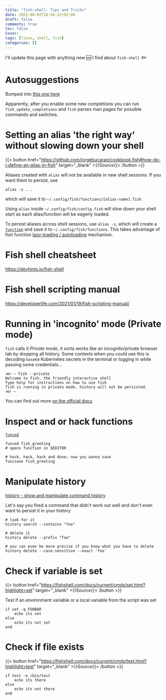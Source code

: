 ```yaml
---
title: "fish-shell: Tips and Tricks"
date: 2022-08-02T16:56:22+02:00
draft: false
comments: true
toc: false
Cover: 
tags: [linux, shell, fish]
categories: []
---
```


I'll update this page with anything new 🆕 I find about `fish-shell` 🐟

# Autosuggestions
Bumped into [this one here][1]

Apparently, after you enable some new completions you can run 
`fish_update_completions` and `fish` parses man pages for possible commands
and switches.

# Setting an alias 'the right way' without slowing down your shell
{{< button href="https://github.com/jorgebucaran/cookbook.fish#how-do-i-define-an-alias-in-fish" target="_blank" >}}Source{{< /button >}}

Aliases created with `alias` will not be available in new shell sessions. If
you want them to persist, use

```fish
alias -s ...
```

which will save it to `~/.config/fish/functions/[alias-name].fish`

Using `alias` inside `~/.config/fish/config.fish` will slow down your shell
start as each alias/function will be eagerly loaded.

To persist aliases across shell sessions, use `alias -s`, which will create a
[`function`][3] and save it to `~/.config/fish/functions`. This takes advantage
of fish function [lazy-loading / autoloading][4] mechanism.

# Fish shell cheatsheet

https://devhints.io/fish-shell

# Fish shell scripting manual

https://developerlife.com/2021/01/19/fish-scripting-manual/

# Running in 'incognito' mode (Private mode)

`fish` calls it *Private mode*, it sorta works like an incognito/private browser
tab by dropping all history. Some contexts when you could use this is decoding
`base64` Kubernetes secrets in the terminal or logging in while passing some
credentials...

```fish
⋊> ~ fish --private
Welcome to fish, the friendly interactive shell
Type help for instructions on how to use fish
fish is running in private mode, history will not be persisted.
⋊> ~
```

You can find out more [on the official docu](https://fishshell.com/docs/current/interactive.html?highlight=private#private-mode)

# Inspect and or hack functions

[`funced`](https://fishshell.com/docs/current/cmds/funced.html?highlight=funced)

```fish
funced fish_greeting
# opens function in $EDITOR

# hack, hack, hack and done; now you wanna save
funcsave fish_greeting
```

# Manipulate history

[history - show and manipulate command history](https://fishshell.com/docs/current/cmds/history.html?highlight=history)

Let's say you fired a command that didn't work out well and don't even want to
persist it in your history

```fish
# look for it
history search --contains "foo"

# delete it
history delete --prefix "foo"

# you can even be more precise if you know what you have to delete
history delete --case-sensitive --exact 'foo'
```

# Check if variable is set

{{< button href="https://fishshell.com/docs/current/cmds/set.html?highlight=set" target="_blank" >}}Source{{< /button >}}

Test if an environment variable or a local variable from the script was set

```fish
if set -q FOOBAR
    echo its set
else
    echo its not set
end
```

# Check if file exists

{{< button href="https://fishshell.com/docs/current/cmds/test.html?highlight=test" target="_blank" >}}Source{{< /button >}}

```fish
if test -e /bin/test
    echo its there
else
    echo its not there
end
```


[1]: https://mvolkmann.github.io/fish-article/#Autosuggestions
[3]: https://fishshell.com/docs/current/cmds/function.html
[4]: https://fishshell.com/docs/current/tutorial.html#autoloading-functions

